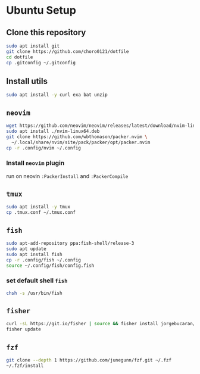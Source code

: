 
# Ubuntu Setup

## Clone this repository
```bash
sudo apt install git
git clone https://github.com/choro0121/dotfile
cd dotfile
cp .gitconfig ~/.gitconfig
```

## Install utils
```bash
sudo apt install -y curl exa bat unzip
```

## `neovim`
```bash
wget https://github.com/neovim/neovim/releases/latest/download/nvim-linux64.deb
sudo apt install ./nvim-linux64.deb
git clone https://github.com/wbthomason/packer.nvim \
  ~/.local/share/nvim/site/pack/packer/opt/packer.nvim
cp -r .config/nvim ~/.config
```

### Install `neovim` plugin

run on neovin `:PackerInstall` and `:PackerCompile`

## `tmux`
```bash
sudo apt install -y tmux
cp .tmux.conf ~/.tmux.conf
```

## `fish`

```bash
sudo apt-add-repository ppa:fish-shell/release-3
sudo apt update
sudo apt install fish
cp -r .config/fish ~/.config
source ~/.config/fish/config.fish
```

### set default shell `fish`
```bash
chsh -s /usr/bin/fish
```

## `fisher`
```bash
curl -sL https://git.io/fisher | source && fisher install jorgebucaran/fisher
fisher update
```

## `fzf`
```bash
git clone --depth 1 https://github.com/junegunn/fzf.git ~/.fzf
~/.fzf/install
```

